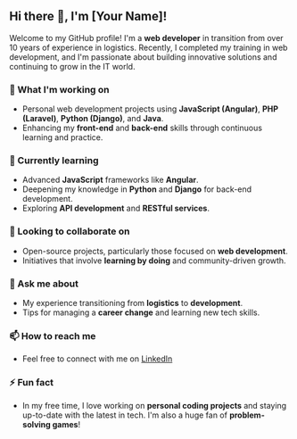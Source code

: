 ## Hi there 👋, I'm [Your Name]!

Welcome to my GitHub profile! I'm a **web developer** in transition from over 10 years of experience in logistics. Recently, I completed my training in web development, and I'm passionate about building innovative solutions and continuing to grow in the IT world.

### 🔭 What I'm working on
- Personal web development projects using **JavaScript (Angular)**, **PHP (Laravel)**, **Python (Django)**, and **Java**.
- Enhancing my **front-end** and **back-end** skills through continuous learning and practice.

### 🌱 Currently learning
- Advanced **JavaScript** frameworks like **Angular**.
- Deepening my knowledge in **Python** and **Django** for back-end development.
- Exploring **API development** and **RESTful services**.

### 👯 Looking to collaborate on
- Open-source projects, particularly those focused on **web development**.
- Initiatives that involve **learning by doing** and community-driven growth.

### 💬 Ask me about
- My experience transitioning from **logistics** to **development**.
- Tips for managing a **career change** and learning new tech skills.

### 📫 How to reach me
- Feel free to connect with me on [LinkedIn](https://linkedin.com/in/aortiz80) 

### ⚡ Fun fact
- In my free time, I love working on **personal coding projects** and staying up-to-date with the latest in tech. I'm also a huge fan of **problem-solving games**!
